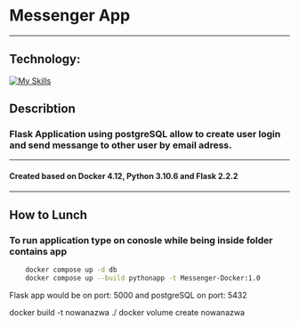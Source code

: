 # Messenger App
___
## Technology:
[![My Skills](https://skillicons.dev/icons?i=docker,py,flask,css,html)](https://skillicons.dev)

## Describtion
### Flask Application using postgreSQL allow to create user login and send messange to other user by email adress.
---
#### Created based on Docker 4.12, Python 3.10.6 and Flask 2.2.2

---
## How to Lunch

### To run application type on conosle while being inside folder contains app
```bash
    docker compose up -d db
    docker compose up --build pythonapp -t Messenger-Docker:1.0
```
Flask app would be on port: 5000 and postgreSQL on port: 5432


docker build -t nowanazwa ./
docker volume create nowanazwa